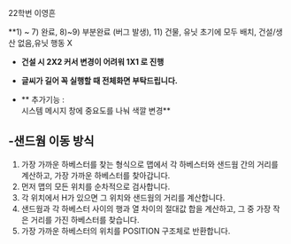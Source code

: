 22학번 이영흔

**1) ~ 7) 완료, 8)~9) 부분완료 (버그 발생), 11) 건물, 유닛 초기에 모두 배치, 건설/생산 없음,유닛 행동 X

- **건설 시 2X2 커서 변경이 어려워 1X1 로 진행**
- **글씨가 길어 꼭 실행할 때 전체화면 부탁드립니다.**

  
- ** 추가기능 : <br>시스템 메시지 창에 중요도를 나눠 색깔 변경**


## -샌드웜 이동 방식
  1. 가장 가까운 하베스터를 찾는 형식으로 맵에서 각 하베스터와 샌드웜 간의 거리를 계산하고, 가장 가까운 하베스터를 찾아갑니다.
  2. 먼저 맵의 모든 위치를 순차적으로 검사합니다.
  3. 각 위치에서 H가 있으면 그 위치와 샌드웜의 거리를 계산합니다.
  4. 샌드웜과 각 하베스터 사이의 행과 열 차이의 절대값 합을 계산하고, 그 중 가장 작은 거리를 가진 하베스터를 찾습니다.
  5. 가장 가까운 하베스터의 위치를 POSITION 구조체로 반환합니다.
